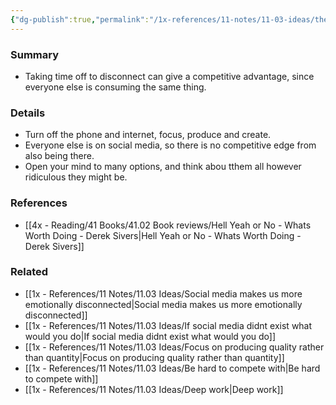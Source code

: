 ```yaml
---
{"dg-publish":true,"permalink":"/1x-references/11-notes/11-03-ideas/there-is-no-competitive-advantage-from-consuming-what-everyone-else-is-consuming/","title":"There is no competitive advantage from consuming what everyone else is consuming","created":"2024-02-14T20:18:21.933+03:00","updated":"2024-02-14T20:18:21.933+03:00"}
---
```



### Summary
- Taking time off to disconnect can give a competitive advantage, since everyone else is consuming the same thing.

### Details
- Turn off the phone and internet, focus, produce and create.
- Everyone else is on social media, so there is no competitive edge from also being there.
- Open your mind to many options, and think abou tthem all however ridiculous they might be.

### References
- [[4x - Reading/41 Books/41.02 Book reviews/Hell Yeah or No - Whats Worth Doing - Derek Sivers\|Hell Yeah or No - Whats Worth Doing - Derek Sivers]]

### Related
- [[1x - References/11 Notes/11.03 Ideas/Social media makes us more emotionally disconnected\|Social media makes us more emotionally disconnected]]
- [[1x - References/11 Notes/11.03 Ideas/If social media didnt exist what would you do\|If social media didnt exist what would you do]]
- [[1x - References/11 Notes/11.03 Ideas/Focus on producing quality rather than quantity\|Focus on producing quality rather than quantity]]
- [[1x - References/11 Notes/11.03 Ideas/Be hard to compete with\|Be hard to compete with]]
- [[1x - References/11 Notes/11.03 Ideas/Deep work\|Deep work]]
